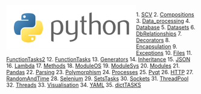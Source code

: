 <a href="#" ><img src="https://github.com/ZadireyEvgeny/ZadireyEvgeny/blob/main/python_horizontal_logo_icon_169825.svg" alt="python" style="float:left"/></a>
<br>    1. [SCV](https://github.com/ZadireyEvgeny/Python/tree/master/PythonTasks/CSV)   2. [Compositions](https://github.com/ZadireyEvgeny/Python/tree/master/PythonTasks/Compositions)   3. [Data_processing](https://github.com/ZadireyEvgeny/Python/tree/master/PythonTasks/Data_processing)   4. [Database](https://github.com/ZadireyEvgeny/Python/tree/master/PythonTasks/Database)   5. [Datasets](https://github.com/ZadireyEvgeny/Python/tree/master/PythonTasks/Datasets)   6. [DbRelationships](https://github.com/ZadireyEvgeny/Python/tree/master/PythonTasks/DbRelationships)   7. [Decorators](https://github.com/ZadireyEvgeny/Python/tree/master/PythonTasks/Decorators)   8. [Encapsulation](https://github.com/ZadireyEvgeny/Python/tree/master/PythonTasks/Encapsulation)    9. [Exceptions](https://github.com/ZadireyEvgeny/Python/tree/master/PythonTasks/Exceptions)   10. [Files](https://github.com/ZadireyEvgeny/Python/tree/master/PythonTasks/Files)   11. [FunctionTasks2](https://github.com/ZadireyEvgeny/Python/tree/master/PythonTasks/FunctionTasks2)   12. [FunctionTasks](https://github.com/ZadireyEvgeny/Python/tree/master/PythonTasks/FunctionsTasks)   13. [Generators](https://github.com/ZadireyEvgeny/Python/tree/master/PythonTasks/Generators)   14. [Inheritance](https://github.com/ZadireyEvgeny/Python/tree/master/PythonTasks/Inheritance)   15. [JSON](https://github.com/ZadireyEvgeny/Python/tree/master/PythonTasks/JSON)   16. [Lambda](https://github.com/ZadireyEvgeny/Python/tree/master/PythonTasks/Lambda)   17. [Methods](https://github.com/ZadireyEvgeny/Python/tree/master/PythonTasks/Methods)    18. [ModuleOS](https://github.com/ZadireyEvgeny/Python/tree/master/PythonTasks/ModuleOS)   19. [ModuleSys](https://github.com/ZadireyEvgeny/Python/tree/master/PythonTasks/ModuleSys)  20. [Modules](https://github.com/ZadireyEvgeny/Python/tree/master/PythonTasks/Modules)   21. [Pandas](https://github.com/ZadireyEvgeny/Python/tree/master/PythonTasks/Pandas)   22. [Parsing](https://github.com/ZadireyEvgeny/Python/tree/master/PythonTasks/Parsing)   23. [Polymorphism](https://github.com/ZadireyEvgeny/Python/tree/master/PythonTasks/Polymorphism)   24. [Processes](https://github.com/ZadireyEvgeny/Python/tree/master/PythonTasks/Processes)   25. [Pyqt](https://github.com/ZadireyEvgeny/Python/tree/master/PythonTasks/Pyqt)   26. [HTTP](https://github.com/ZadireyEvgeny/Python/tree/master/PythonTasks/PythonTasks/HTTP)    27. [RandomAndTime](https://github.com/ZadireyEvgeny/Python/tree/master/PythonTasks/RandomAndTime)    28. [Selenium](https://github.com/ZadireyEvgeny/Python/tree/master/PythonTasks/Selenium)   29. [SetsTasks](https://github.com/ZadireyEvgeny/Python/tree/master/PythonTasks/SetsTasks)   30. [Sockets](https://github.com/ZadireyEvgeny/Python/tree/master/PythonTasks/Sockets)   31. [ThreadPool](https://github.com/ZadireyEvgeny/Python/tree/master/PythonTasks/ThreadPool)   32. [Threads](https://github.com/ZadireyEvgeny/Python/tree/master/PythonTasks/Threads)   33. [Visualisation](https://github.com/ZadireyEvgeny/Python/tree/master/PythonTasks/Visualisation)   34. [YAML](https://github.com/ZadireyEvgeny/Python/tree/master/PythonTasks/YAML)   35. [dictTASKS](https://github.com/ZadireyEvgeny/Python/tree/master/PythonTasks/dictTASKS)
